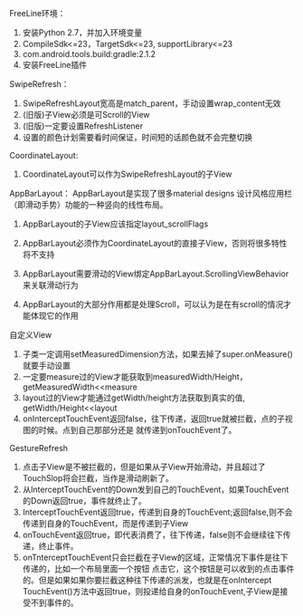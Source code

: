FreeLine环境：

1. 安装Python 2.7，并加入环境变量
2. CompileSdk<=23，TargetSdk<=23, supportLibrary<=23
3. com.android.tools.build:gradle:2.1.2
4. 安装FreeLine插件

SwipeRefresh：

1. SwipeRefreshLayout宽高是match_parent，手动设置wrap_content无效
2. (旧版)子View必须是可Scroll的View
3. (旧版)一定要设置RefreshListener
4. 设置的颜色计划需要看时间保证，时间短的话颜色就不会完整切换

CoordinateLayout:

1. CoordinateLayout可以作为SwipeRefreshLayout的子View


AppBarLayout： 
AppBarLayout是实现了很多material designs 设计风格应用栏（即滑动手势）功能的一种竖向的线性布局。

1. AppBarLayout的子View应该指定layout_scrollFlags
2. AppBarLayout必须作为CoordinateLayout的直接子View，否则将很多特性将不支持
3. AppBarLayout需要滑动的View绑定AppBarLayout.ScrollingViewBehavior 来关联滑动行为

4. AppBarLayout的大部分作用都是处理Scroll，可以认为是在有scroll的情况才能体现它的作用

自定义View

1. 子类一定调用setMeasuredDimension方法，如果去掉了super.onMeasure()就要手动设置
2. 一定要measure过的View才能获取到measuredWidth/Height，getMeasuredWidth<<measure
3. layout过的View才能通过getWidth/height方法获取到真实的值, getWidth/Height<<layout
4. onInterceptTouchEvent返回false，往下传递，返回true就被拦截，点的子视图的时候。点到自己那部分还是
就传递到onTouchEvent了。

GestureRefresh
1. 点击子View是不被拦截的，但是如果从子View开始滑动，并且超过了TouchSlop将会拦截，当作是滑动刷新了。
2. 从InterceptTouchEvent的Down发到自己的TouchEvent，如果TouchEvent的Down返回true，事件就终止了。
3. InterceptTouchEvent返回true，传递到自身的TouchEvent;返回false,则不会传递到自身的TouchEvent，而是传递到子View
4. onTouchEvent返回true，即代表消费了，往下传递，false则不会继续往下传递，终止事件。
5. onTnterceptTouchEvent只会拦截在子View的区域，正常情况下事件是往下传递的，比如一个布局里面一个按钮
   点击它，这个按钮是可以收到的点击事件的。但是如果如果你要拦截这种往下传递的派发，也就是在onIntercept
   TouchEvent()方法中返回true，则投递给自身的onTouchEvent,子View是接受不到事件的。

